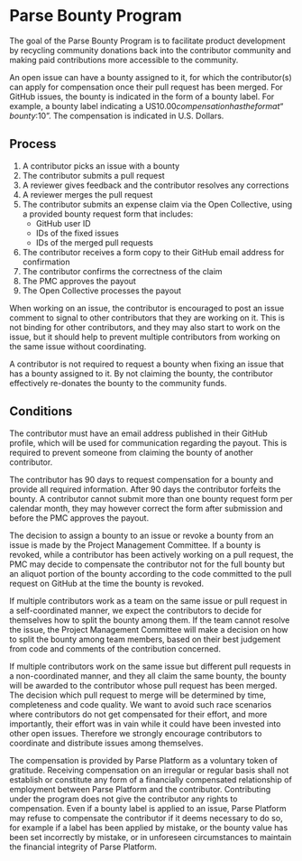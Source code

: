 # Parse Bounty Program

The goal of the Parse Bounty Program is to facilitate product development by recycling community donations back into the contributor community and making paid contributions more accessible to the community.

An open issue can have a bounty assigned to it, for which the contributor(s) can apply for compensation once their pull request has been merged. For GitHub issues, the bounty is indicated in the form of a bounty label. For example, a bounty label indicating a US$10.00 compensation has the format “bounty:$10”. The compensation is indicated in U.S. Dollars.

## Process

1. A contributor picks an issue with a bounty
2. The contributor submits a pull request
3. A reviewer gives feedback and the contributor resolves any corrections
4. A reviewer merges the pull request
5. The contributor submits an expense claim via the Open Collective, using a provided bounty request form that includes:
   - GitHub user ID
   - IDs of the fixed issues
   - IDs of the merged pull requests
6. The contributor receives a form copy to their GitHub email address for confirmation
7. The contributor confirms the correctness of the claim
8. The PMC approves the payout
9. The Open Collective processes the payout

When working on an issue, the contributor is encouraged to post an issue comment to signal to other contributors that they are working on it. This is not binding for other contributors, and they may also start to work on the issue, but it should help to prevent multiple contributors from working on the same issue without coordinating.

A contributor is not required to request a bounty when fixing an issue that has a bounty assigned to it. By not claiming the bounty, the contributor effectively re-donates the bounty to the community funds.

## Conditions

The contributor must have an email address published in their GitHub profile, which will be used for communication regarding the payout. This is required to prevent someone from claiming the bounty of another contributor.

The contributor has 90 days to request compensation for a bounty and provide all required information. After 90 days the contributor forfeits the bounty. A contributor cannot submit more than one bounty request form per calendar month, they may however correct the form after submission and before the PMC approves the payout.

The decision to assign a bounty to an issue or revoke a bounty from an issue is made by the Project Management Committee. If a bounty is revoked, while a contributor has been actively working on a pull request, the PMC may decide to compensate the contributor not for the full bounty but an aliquot portion of the bounty according to the code committed to the pull request on GitHub at the time the bounty is revoked.

If multiple contributors work as a team on the same issue or pull request in a self-coordinated manner, we expect the contributors to decide for themselves how to split the bounty among them. If the team cannot resolve the issue, the Project Management Committee will make a decision on how to split the bounty among team members, based on their best judgement from code and comments of the contribution concerned.

If multiple contributors work on the same issue but different pull requests in a non-coordinated manner, and they all claim the same bounty, the bounty will be awarded to the contributor whose pull request has been merged. The decision which pull request to merge will be determined by time, completeness and code quality. We want to avoid such race scenarios where contributors do not get compensated for their effort, and more importantly, their effort was in vain while it could have been invested into other open issues. Therefore we strongly encourage contributors to coordinate and distribute issues among themselves.

The compensation is provided by Parse Platform as a voluntary token of gratitude. Receiving compensation on an irregular or regular basis shall not establish or constitute any form of a financially compensated relationship of employment between Parse Platform and the contributor. Contributing under the program does not give the contributor any rights to compensation. Even if a bounty label is applied to an issue, Parse Platform may refuse to compensate the contributor if it deems necessary to do so, for example if a label has been applied by mistake, or the bounty value has been set incorrectly by mistake, or in unforeseen circumstances to maintain the financial integrity of Parse Platform.

